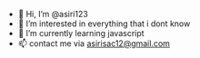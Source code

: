- 👋 Hi, I’m @asiri123
- 👀 I’m interested in everything that i dont know
- 🌱 I’m currently learning javascript
- 📫 contact me via asirisac12@gmail.com
<!---
asiri123/asiri123 is a ✨ special ✨ repository because its `README.md` (this file) appears on your GitHub profile.
You can click the Preview link to take a look at your changes.
--->
